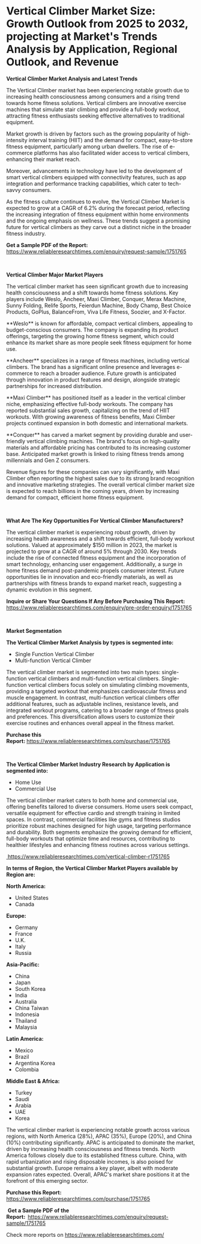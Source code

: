 <p><h1>Vertical Climber Market Size: Growth Outlook from 2025 to 2032, projecting at Market's Trends Analysis by Application, Regional Outlook, and Revenue</h1></p><p><strong>Vertical Climber Market Analysis and Latest Trends</strong></p>
<p><p>The Vertical Climber market has been experiencing notable growth due to increasing health consciousness among consumers and a rising trend towards home fitness solutions. Vertical climbers are innovative exercise machines that simulate stair climbing and provide a full-body workout, attracting fitness enthusiasts seeking effective alternatives to traditional equipment. </p><p>Market growth is driven by factors such as the growing popularity of high-intensity interval training (HIIT) and the demand for compact, easy-to-store fitness equipment, particularly among urban dwellers. The rise of e-commerce platforms has also facilitated wider access to vertical climbers, enhancing their market reach. </p><p>Moreover, advancements in technology have led to the development of smart vertical climbers equipped with connectivity features, such as app integration and performance tracking capabilities, which cater to tech-savvy consumers. </p><p>As the fitness culture continues to evolve, the Vertical Climber Market is expected to grow at a CAGR of 6.2% during the forecast period, reflecting the increasing integration of fitness equipment within home environments and the ongoing emphasis on wellness. These trends suggest a promising future for vertical climbers as they carve out a distinct niche in the broader fitness industry.</p></p>
<p><strong>Get a Sample PDF of the Report:&nbsp;</strong> <a href="https://www.reliableresearchtimes.com/enquiry/request-sample/1751765?utm_campaign=3216&utm_medium=2&utm_source=Github&utm_content=ia&utm_term=04042025&utm_id=vertical-climber">https://www.reliableresearchtimes.com/enquiry/request-sample/1751765</a></p>
<p>&nbsp;</p>
<p><strong>Vertical Climber Major Market Players</strong></p>
<p><p>The vertical climber market has seen significant growth due to increasing health consciousness and a shift towards home fitness solutions. Key players include Weslo, Ancheer, Maxi Climber, Conquer, Merax Machine, Sunny Folding, Relife Sports, Feierdun Machine, Body Champ, Best Choice Products, GoPlus, BalanceFrom, Viva Life Fitness, Soozier, and X-Factor.</p><p>**Weslo** is known for affordable, compact vertical climbers, appealing to budget-conscious consumers. The company is expanding its product offerings, targeting the growing home fitness segment, which could enhance its market share as more people seek fitness equipment for home use.</p><p>**Ancheer** specializes in a range of fitness machines, including vertical climbers. The brand has a significant online presence and leverages e-commerce to reach a broader audience. Future growth is anticipated through innovation in product features and design, alongside strategic partnerships for increased distribution.</p><p>**Maxi Climber** has positioned itself as a leader in the vertical climber niche, emphasizing effective full-body workouts. The company has reported substantial sales growth, capitalizing on the trend of HIIT workouts. With growing awareness of fitness benefits, Maxi Climber projects continued expansion in both domestic and international markets.</p><p>**Conquer** has carved a market segment by providing durable and user-friendly vertical climbing machines. The brand's focus on high-quality materials and affordable pricing has contributed to its increasing customer base. Anticipated market growth is linked to rising fitness trends among millennials and Gen Z consumers.</p><p>Revenue figures for these companies can vary significantly, with Maxi Climber often reporting the highest sales due to its strong brand recognition and innovative marketing strategies. The overall vertical climber market size is expected to reach billions in the coming years, driven by increasing demand for compact, efficient home fitness equipment.</p></p>
<p>&nbsp;</p>
<p><strong>What Are The Key Opportunities For Vertical Climber Manufacturers?</strong></p>
<p><p>The vertical climber market is experiencing robust growth, driven by increasing health awareness and a shift towards efficient, full-body workout solutions. Valued at approximately $150 million in 2023, the market is projected to grow at a CAGR of around 5% through 2030. Key trends include the rise of connected fitness equipment and the incorporation of smart technology, enhancing user engagement. Additionally, a surge in home fitness demand post-pandemic propels consumer interest. Future opportunities lie in innovation and eco-friendly materials, as well as partnerships with fitness brands to expand market reach, suggesting a dynamic evolution in this segment.</p></p>
<p><strong>Inquire or Share Your Questions If Any Before Purchasing This Report:</strong> <a href="https://www.reliableresearchtimes.com/enquiry/pre-order-enquiry/1751765?utm_campaign=3216&utm_medium=2&utm_source=Github&utm_content=ia&utm_term=04042025&utm_id=vertical-climber">https://www.reliableresearchtimes.com/enquiry/pre-order-enquiry/1751765</a></p>
<p>&nbsp;</p>
<p><strong>Market Segmentation</strong></p>
<p><strong>The Vertical Climber Market Analysis by types is segmented into:</strong></p>
<p><ul><li>Single Function Vertical Climber</li><li>Multi-function Vertical Climber</li></ul></p>
<p><p>The vertical climber market is segmented into two main types: single-function vertical climbers and multi-function vertical climbers. Single-function vertical climbers focus solely on simulating climbing movements, providing a targeted workout that emphasizes cardiovascular fitness and muscle engagement. In contrast, multi-function vertical climbers offer additional features, such as adjustable inclines, resistance levels, and integrated workout programs, catering to a broader range of fitness goals and preferences. This diversification allows users to customize their exercise routines and enhances overall appeal in the fitness market.</p></p>
<p><strong>Purchase this Report:&nbsp;</strong><a href="https://www.reliableresearchtimes.com/purchase/1751765?utm_campaign=3216&utm_medium=2&utm_source=Github&utm_content=ia&utm_term=04042025&utm_id=vertical-climber">https://www.reliableresearchtimes.com/purchase/1751765</a></p>
<p>&nbsp;</p>
<p><strong>The Vertical Climber Market Industry Research by Application is segmented into:</strong></p>
<p><ul><li>Home Use</li><li>Commercial Use</li></ul></p>
<p><p>The vertical climber market caters to both home and commercial use, offering benefits tailored to diverse consumers. Home users seek compact, versatile equipment for effective cardio and strength training in limited spaces. In contrast, commercial facilities like gyms and fitness studios prioritize robust machines designed for high usage, targeting performance and durability. Both segments emphasize the growing demand for efficient, full-body workouts that optimize time and resources, contributing to healthier lifestyles and enhancing fitness routines across various settings.</p></p>
<p><a href="https://www.reliableresearchtimes.com/vertical-climber-r1751765?utm_campaign=3216&utm_medium=2&utm_source=Github&utm_content=ia&utm_term=04042025&utm_id=vertical-climber">&nbsp;https://www.reliableresearchtimes.com/vertical-climber-r1751765</a></p>
<p><strong>In terms of Region, the Vertical Climber Market Players available by Region are:</strong></p>
<p>
    <p> <strong> North America: </strong>
        <ul>
            <li>United States</li>
            <li>Canada</li>
        </ul>
        </p> 
    <p> <strong> Europe: </strong>
        <ul>
            <li>Germany</li>
            <li>France</li>
            <li>U.K.</li>
            <li>Italy</li>
            <li>Russia</li>
        </ul>
        </p> 
    <p> <strong> Asia-Pacific: </strong>
        <ul>
            <li>China</li>
            <li>Japan</li>
            <li>South Korea</li>
            <li>India</li>
            <li>Australia</li>
            <li>China Taiwan</li>
            <li>Indonesia</li>
            <li>Thailand</li>
            <li>Malaysia</li>
        </ul>
        </p> 
    <p> <strong> Latin America: </strong>
        <ul>
            <li>Mexico</li>
            <li>Brazil</li>
            <li>Argentina Korea</li>
            <li>Colombia</li>
        </ul>
        </p> 
    <p> <strong> Middle East & Africa: </strong>
        <ul>
            <li>Turkey</li>
            <li>Saudi</li>
            <li>Arabia</li>
            <li>UAE</li>
            <li>Korea</li>
        </ul>
    </p>
    </p>
<p><p>The vertical climber market is experiencing notable growth across various regions, with North America (28%), APAC (35%), Europe (20%), and China (10%) contributing significantly. APAC is anticipated to dominate the market, driven by increasing health consciousness and fitness trends. North America follows closely due to its established fitness culture. China, with rapid urbanization and rising disposable incomes, is also poised for substantial growth. Europe remains a key player, albeit with moderate expansion rates expected. Overall, APAC's market share positions it at the forefront of this emerging sector.</p></p>
<p><strong>Purchase this Report: </strong><a href="https://www.reliableresearchtimes.com/purchase/1751765?utm_campaign=3216&utm_medium=2&utm_source=Github&utm_content=ia&utm_term=04042025&utm_id=vertical-climber">https://www.reliableresearchtimes.com/purchase/1751765</a></p>
<p>&nbsp;<strong>Get a Sample PDF of the Report:&nbsp;&nbsp;</strong><a href="https://www.reliableresearchtimes.com/enquiry/request-sample/1751765?utm_campaign=3216&utm_medium=2&utm_source=Github&utm_content=ia&utm_term=04042025&utm_id=vertical-climber">https://www.reliableresearchtimes.com/enquiry/request-sample/1751765</a></p>
<p><strong></strong></p>
<p>Check more reports on <a href="https://www.reliableresearchtimes.com/?utm_campaign=3216&utm_medium=2&utm_source=Github&utm_content=ia&utm_term=04042025&utm_id=vertical-climber">https://www.reliableresearchtimes.com/</a></p>